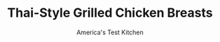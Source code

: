 ---
layout: ../../layouts/MarkdownPostLayout.astro
title: Thai-Style Grilled Chicken Breasts
author: America's Test Kitchen
pubDate: 2023-03-15
description: "Fish sauce, ginger, garlic, and cilantro lend complex flavor to sometimes bland grilled chicken."
image_url: https://res.cloudinary.com/hksqkdlah/image/upload/ar_1:1,c_fill,dpr_2.0,f_auto,fl_lossy.progressive.strip_profile,g_faces:auto,q_auto:low,w_344/6932_sfs-thai-style-chicken-001-279150
tags: ["Main Courses","Thai","Chicken","Weeknight","Grilling & Barbecue","30-Minute Suppers"]
calories: 1259
protein: 39
carbohydrates: 18
fats: 
fiber: 
ingredients: ["1/2 cup, white vinegar","1/3 cup, sugar","1/4 teaspoon, red pepper flakes","1/2 cup, chopped fresh cilantro leaves","2 tablespoons, fish sauce (see note)","1 tablespoon, grated fresh ginger","3 , garlic cloves, minced","4 , boneless, skinless chicken breasts (about 1 1/2 pounds)","1 tablespoon, vegetable oil",", Salt and pepper"]
serves: 4
time: "30 minutes"
instructions: ["Heat vinegar, sugar, and pepper flakes in small saucepan over medium-high heat until sugar dissolves, about 1 minute. Off heat, stir in cilantro, fish sauce, ginger, and garlic.","Rub chicken with oil and season with salt and pepper. Grill over hot fire until cooked through, about 5 minutes per side. Transfer to platter and brush with 1/4 cup sauce. Tent with foil and let rest 5 minutes. Serve, passing remaining sauce at table."]
nutrition: ["630 mg Potassium","370 mg Phosphorus","23 mg Calcium","66 mg Magnesium","785 mg Sodium","1 mg Zinc","8 g Fat","16 mg Niacin (B3)","3 g Monounsaturated","1 g Polyunsaturated","1 mg Vitamin C","124 mg Cholesterol","1 g Saturated","21 µg Folate (food)","17 g Sugars","7 µg Vitamin K","164 g Water","18 g Carbs","21 µg Folate equivalent (total)","39 g Protein","1 mg Vitamin E","1 mg Vitamin B6","19 µg Vitamin A","314 kcal Energy","16 g Sugars, added","1259 calories"]
notes: "If you can’t find fish sauce, substitute a combination of two minced anchovy fillets and 2 tablespoons of soy sauce."
---